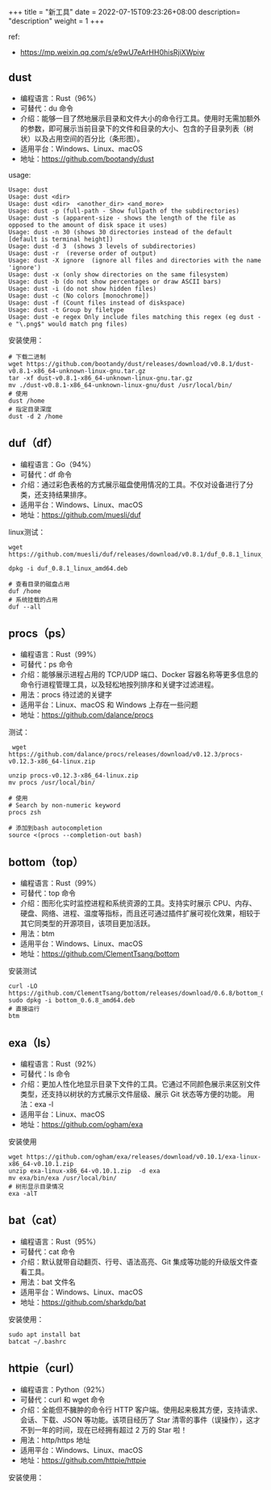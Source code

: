 +++
title = "新工具"
date =  2022-07-15T09:23:26+08:00
description= "description"
weight = 1
+++

ref:
- https://mp.weixin.qq.com/s/e9wU7eArHH0hisRjiXWpiw

## dust

- 编程语言：Rust（96%）
- 可替代：du 命令
- 介绍：能够一目了然地展示目录和文件大小的命令行工具。使用时无需加额外的参数，即可展示当前目录下的文件和目录的大小、包含的子目录列表（树状）以及占用空间的百分比（条形图）。
- 适用平台：Windows、Linux、macOS
- 地址：<https://github.com/bootandy/dust>

usage:

```shell
Usage: dust
Usage: dust <dir>
Usage: dust <dir>  <another_dir> <and_more>
Usage: dust -p (full-path - Show fullpath of the subdirectories)
Usage: dust -s (apparent-size - shows the length of the file as opposed to the amount of disk space it uses)
Usage: dust -n 30 (shows 30 directories instead of the default [default is terminal height])
Usage: dust -d 3  (shows 3 levels of subdirectories)
Usage: dust -r  (reverse order of output)
Usage: dust -X ignore  (ignore all files and directories with the name 'ignore')
Usage: dust -x (only show directories on the same filesystem)
Usage: dust -b (do not show percentages or draw ASCII bars)
Usage: dust -i (do not show hidden files)
Usage: dust -c (No colors [monochrome])
Usage: dust -f (Count files instead of diskspace)
Usage: dust -t Group by filetype
Usage: dust -e regex Only include files matching this regex (eg dust -e "\.png$" would match png files)
```

安装使用：

```shell
# 下载二进制
wget https://github.com/bootandy/dust/releases/download/v0.8.1/dust-v0.8.1-x86_64-unknown-linux-gnu.tar.gz
tar -xf dust-v0.8.1-x86_64-unknown-linux-gnu.tar.gz
mv ./dust-v0.8.1-x86_64-unknown-linux-gnu/dust /usr/local/bin/
# 使用
dust /home
# 指定目录深度
dust -d 2 /home
```

## duf（df）

- 编程语言：Go（94%）
- 可替代：df 命令
- 介绍：通过彩色表格的方式展示磁盘使用情况的工具。不仅对设备进行了分类，还支持结果排序。
- 适用平台：Windows、Linux、macOS
- 地址：<https://github.com/muesli/duf>

linux测试：

```shell
wget https://github.com/muesli/duf/releases/download/v0.8.1/duf_0.8.1_linux_amd64.deb

dpkg -i duf_0.8.1_linux_amd64.deb

# 查看目录的磁盘占用
duf /home
# 系统挂载的占用
duf --all
```

## procs（ps）

- 编程语言：Rust（99%）
- 可替代：ps 命令
- 介绍：能够展示进程占用的 TCP/UDP 端口、Docker 容器名称等更多信息的命令行进程管理工具，以及轻松地按列排序和关键字过滤进程。
- 用法：procs 待过滤的关键字
- 适用平台：Linux、macOS 和 Windows 上存在一些问题
- 地址：<https://github.com/dalance/procs>

测试：

```shell
 wget https://github.com/dalance/procs/releases/download/v0.12.3/procs-v0.12.3-x86_64-linux.zip

unzip procs-v0.12.3-x86_64-linux.zip
mv procs /usr/local/bin/

# 使用
# Search by non-numeric keyword
procs zsh

# 添加到bash autocompletion
source <(procs --completion-out bash)
```

## bottom（top）

- 编程语言：Rust（99%）
- 可替代：top 命令
- 介绍：图形化实时监控进程和系统资源的工具。支持实时展示 CPU、内存、硬盘、网络、进程、温度等指标，而且还可通过插件扩展可视化效果，相较于其它同类型的开源项目，该项目更加活跃。
- 用法：btm
- 适用平台：Windows、Linux、macOS
- 地址：<https://github.com/ClementTsang/bottom>

安装测试

```shell
curl -LO https://github.com/ClementTsang/bottom/releases/download/0.6.8/bottom_0.6.8_amd64.deb
sudo dpkg -i bottom_0.6.8_amd64.deb
# 直接运行
btm
```

## exa（ls）

- 编程语言：Rust（92%）
- 可替代：ls 命令
- 介绍：更加人性化地显示目录下文件的工具。它通过不同颜色展示来区别文件类型，还支持以树状的方式展示文件层级、展示 Git 状态等方便的功能。
用法：exa -l
- 适用平台：Linux、macOS
- 地址：<https://github.com/ogham/exa>

安装使用

```shell
wget https://github.com/ogham/exa/releases/download/v0.10.1/exa-linux-x86_64-v0.10.1.zip
unzip exa-linux-x86_64-v0.10.1.zip  -d exa
mv exa/bin/exa /usr/local/bin/
# 树形显示目录情况
exa -alT
```

## bat（cat）

- 编程语言：Rust（95%）
- 可替代：cat 命令
- 介绍：默认就带自动翻页、行号、语法高亮、Git 集成等功能的升级版文件查看工具。
- 用法：bat 文件名
- 适用平台：Windows、Linux、macOS
- 地址：<https://github.com/sharkdp/bat>

安装使用：

```shell
sudo apt install bat
batcat ~/.bashrc
```

## httpie（curl）

- 编程语言：Python（92%）
- 可替代：curl 和 wget 命令
- 介绍：全能但不臃肿的命令行 HTTP 客户端。使用起来极其方便，支持请求、会话、下载、JSON 等功能。该项目经历了 Star 清零的事件（误操作），这才不到一年的时间，现在已经拥有超过 2 万的 Star 啦！
- 用法：http/https 地址
- 适用平台：Windows、Linux、macOS
- 地址：<https://github.com/httpie/httpie>

安装使用：

```shell

```